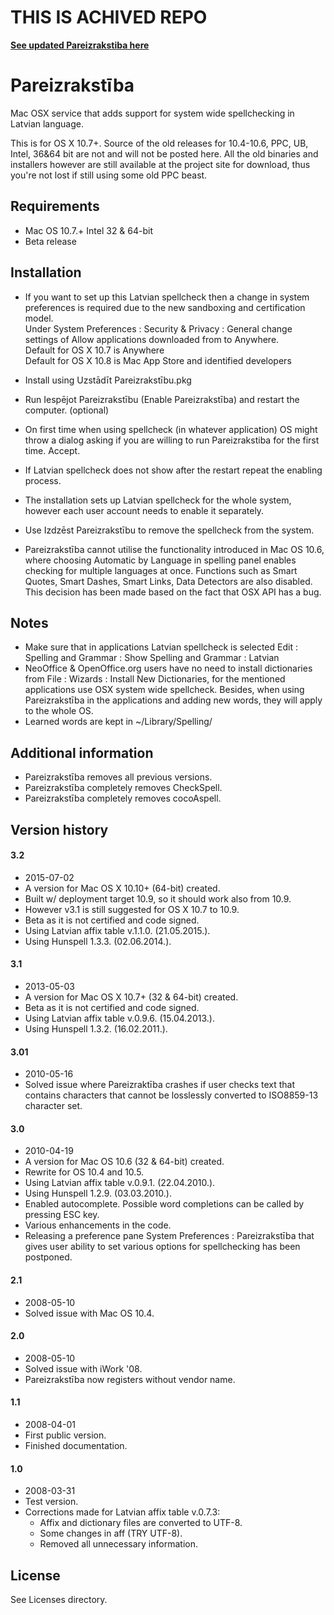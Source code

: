 # THIS IS ACHIVED REPO

**[See updated Pareizrakstiba here](https://github.com/WARP-LAB/Pareizrakstiba)**

# Pareizrakstība

Mac OSX service that adds support for system wide spellchecking in Latvian language.

This is for OS X 10.7+. Source of the old releases for 10.4-10.6, PPC, UB, Intel, 36&64 bit are not and will not be posted here. All the old binaries and installers however are still available at the project site for download, thus you're not lost if still using some old PPC beast.

## Requirements

* Mac OS 10.7.+ Intel 32 & 64-bit
* Beta release

## Installation

* If you want to set up this Latvian spellcheck then a change in system preferences is
	required due to the new sandboxing and certification model.  
	Under System Preferences : Security & Privacy : General change settings of Allow applications downloaded from to Anywhere.  
	Default for OS X 10.7 is Anywhere  
	Default for OS X 10.8 is Mac App Store and identified developers  
* Install using Uzstādīt Pareizrakstību.pkg
* Run Iespējot Pareizrakstību (Enable Pareizrakstība) and restart the computer. (optional)
* On first time when using spellcheck (in whatever application) OS might throw a dialog asking if you are willing to run Pareizrakstiba for the first time. Accept.
* If Latvian spellcheck does not show after the restart repeat the enabling process.
* The installation sets up Latvian spellcheck for the whole system, however each user account needs to enable it separately.

* Use Izdzēst Pareizrakstību to remove the spellcheck from the system.

* Pareizrakstība cannot utilise the functionality introduced in Mac OS 10.6, where
	choosing Automatic by Language in spelling panel enables checking for multiple
	languages at once. Functions such as Smart Quotes, Smart
	Dashes, Smart Links, Data Detectors are also disabled. This decision has been
	made based on the fact that OSX API has a bug.

## Notes

* Make sure that in applications Latvian spellcheck is selected
	Edit : Spelling and Grammar : Show Spelling and Grammar : Latvian
* NeoOffice & OpenOffice.org users have no need to install dictionaries from
	File : Wizards : Install New Dictionaries, for the mentioned applications
	use OSX system wide spellcheck. Besides, when using Pareizrakstība in the
	applications and adding new words, they will apply to the whole OS.
*  Learned words are kept in ~/Library/Spelling/

## Additional information

* Pareizrakstība removes all previous versions.
* Pareizrakstība completely removes CheckSpell.
* Pareizrakstība completely removes cocoAspell.

## Version history

#### 3.2

* 2015-07-02
* A version for Mac OS X 10.10+ (64-bit) created.
* Built w/ deployment target 10.9, so it should work also from 10.9.
* However v3.1 is still suggested for OS X 10.7 to 10.9.
* Beta as it is not certified and code signed.
* Using Latvian affix table v.1.1.0. (21.05.2015.).
* Using Hunspell 1.3.3. (02.06.2014.).

#### 3.1

* 2013-05-03
* A version for Mac OS X 10.7+ (32 & 64-bit) created.
* Beta as it is not certified and code signed.
* Using Latvian affix table v.0.9.6. (15.04.2013.).
* Using Hunspell 1.3.2. (16.02.2011.).

#### 3.01

* 2010-05-16
* Solved issue where Pareizraktība crashes if user checks text that contains characters that cannot be losslessly converted to ISO8859-13 character set.

#### 3.0

* 2010-04-19
* A version for Mac OS 10.6 (32 & 64-bit) created.
* Rewrite for OS 10.4 and 10.5.
* Using Latvian affix table v.0.9.1. (22.04.2010.).
* Using Hunspell 1.2.9. (03.03.2010.).
* Enabled autocomplete. Possible word completions can be called by pressing ESC key.
* Various enhancements in the code.
* Releasing a preference pane System Preferences : Pareizrakstība that gives user ability to set various options for spellchecking has been postponed.

#### 2.1

* 2008-05-10
* Solved issue with Mac OS 10.4.

#### 2.0

* 2008-05-10
* Solved issue with iWork '08.
* Pareizrakstība now registers without vendor name.

#### 1.1

* 2008-04-01
* First public version.
* Finished documentation.

#### 1.0

* 2008-03-31
* Test version.
* Corrections made for Latvian affix table v.0.7.3:
	- Affix and dictionary files are converted to UTF-8.
	- Some changes in aff (TRY UTF-8).
	- Removed all unnecessary information.

## License

See Licenses directory.
